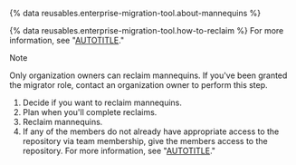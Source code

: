 {% data reusables.enterprise-migration-tool.about-mannequins %}

{% data reusables.enterprise-migration-tool.how-to-reclaim %} For more information, see "[AUTOTITLE](/migrations/using-github-enterprise-importer/completing-your-migration-with-github-enterprise-importer/reclaiming-mannequins-for-github-enterprise-importer)."

> [!NOTE]
> Only organization owners can reclaim mannequins. If you've been granted the migrator role, contact an organization owner to perform this step.

1. Decide if you want to reclaim mannequins.
1. Plan when you'll complete reclaims.
1. Reclaim mannequins.
1. If any of the members do not already have appropriate access to the repository via team membership, give the members access to the repository. For more information, see "[AUTOTITLE](/organizations/managing-user-access-to-your-organizations-repositories/managing-repository-roles/managing-an-individuals-access-to-an-organization-repository)."
